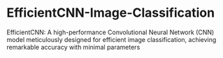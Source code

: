 # EfficientCNN-Image-Classification
EfficientCNN: A high-performance Convolutional Neural Network (CNN) model meticulously designed for efficient image classification, achieving remarkable accuracy with minimal parameters
